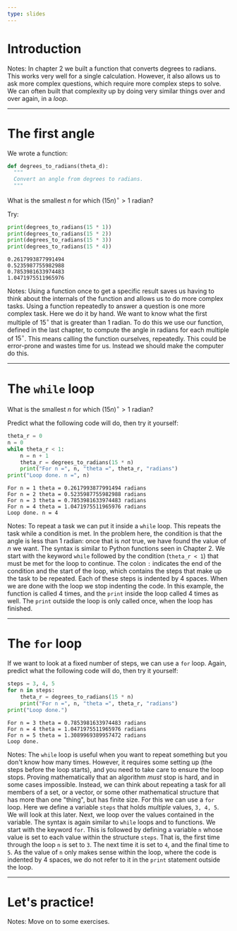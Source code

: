 ```yaml
---
type: slides
---
```


# Introduction

Notes: In chapter 2 we built a function that converts degrees to radians. This works very well for a single calculation. However, it also allows us to ask more complex questions, which require more complex steps to solve.  We can often built that complexity up by doing very similar things over and over again, in a *loop*.

---

# The first angle

We wrote a function:
```python
def degrees_to_radians(theta_d):
  """
  Convert an angle from degrees to radians.
  """
```

What is the smallest $n$ for which $(15 n)^{\circ} > 1$ radian?

Try:
```python
print(degrees_to_radians(15 * 1))
print(degrees_to_radians(15 * 2))
print(degrees_to_radians(15 * 3))
print(degrees_to_radians(15 * 4))
```

```out
0.2617993877991494
0.5235987755982988
0.7853981633974483
1.0471975511965976
```

Notes: Using a function once to get a specific result saves us having to think about the internals of the function and allows us to do more complex tasks. Using a function repeatedly to answer a question is one more complex task. Here we do it by hand. We want to know what the first multiple of $15^{\circ}$ that is greater than $1$ radian. To do this we use our function, defined in the last chapter, to compute the angle in radians for each multiple of $15^{\circ}$. This means calling the function ourselves, repeatedly. This could be error-prone and wastes time for us. Instead we should make the computer do this.

---

# The `while` loop

What is the smallest $n$ for which $(15 n)^{\circ} > 1$ radian?

Predict what the following code will do, then try it yourself:
```python
theta_r = 0
n = 0
while theta_r < 1:
    n = n + 1
    theta_r = degrees_to_radians(15 * n)
    print("For n =", n, "theta =", theta_r, "radians")
print("Loop done. n =", n)
```

```out
For n = 1 theta = 0.2617993877991494 radians
For n = 2 theta = 0.5235987755982988 radians
For n = 3 theta = 0.7853981633974483 radians
For n = 4 theta = 1.0471975511965976 radians
Loop done. n = 4
```

Notes: To repeat a task we can put it inside a `while` loop. This repeats the task while a condition is met. In the problem here, the condition is that the angle is less than $1$ radian: once that is *not* true, we have found the value of $n$ we want. The syntax is similar to Python functions seen in Chapter 2. We start with the keyword `while` followed by the condition (`theta_r < 1`) that must be met for the loop to continue. The colon `:` indicates the end of the condition and the start of the loop, which contains the steps that make up the task to be repeated. Each of these steps is indented by $4$ spaces. When we are done with the loop we stop indenting the code. In this example, the function is called $4$ times, and the `print` inside the loop called $4$ times as well. The `print` outside the loop is only called once, when the loop has finished.

---

# The `for` loop

If we want to look at a fixed number of steps, we can use a `for` loop. Again, predict what the following code will do, then try it yourself:
```python
steps = 3, 4, 5
for n in steps:
    theta_r = degrees_to_radians(15 * n)
    print("For n =", n, "theta =", theta_r, "radians")
print("Loop done.")
```

```out
For n = 3 theta = 0.7853981633974483 radians
For n = 4 theta = 1.0471975511965976 radians
For n = 5 theta = 1.3089969389957472 radians
Loop done.
```

Notes: The `while` loop is useful when you want to repeat something but you don't know how many times. However, it requires some setting up (the steps before the loop starts), and you need to take care to ensure the loop stops. Proving mathematically that an algorithm *must* stop is hard, and in some cases impossible. Instead, we can think about repeating a task for all members of a set, or a vector, or some other mathematical structure that has more than one "thing", but has finite size. For this we can use a `for` loop. Here we define a variable `steps` that holds *multiple* values, `3, 4, 5`. We will look at this later. Next, we loop over the values contained in the variable. The syntax is again similar to `while` loops and to functions. We start with the keyword `for`. This is followed by defining a variable `n` whose value is set to each value within the structure `steps`. That is, the first time through the loop `n` is set to `3`. The next time it is set to `4`, and the final time to `5`. As the value of `n` only makes sense within the loop, where the code is indented by $4$ spaces, we do not refer to it in the `print` statement outside the loop.

---

# Let's practice!

Notes: Move on to some exercises.
